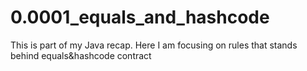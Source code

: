 # 0.0001_equals_and_hashcode
This is part of my Java recap. Here I am focusing on rules that stands behind equals&amp;hashcode contract

